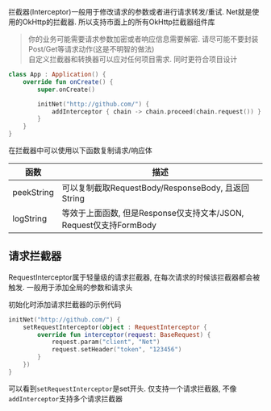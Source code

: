 拦截器(Interceptor)一般用于修改请求的参数或者进行请求转发/重试. Net就是使用的OkHttp的拦截器. 所以支持市面上的所有OkHttp拦截器组件库
<br>

> 你的业务可能需要请求参数加密或者响应信息需要解密. 请尽可能不要封装Post/Get等请求动作(这是不明智的做法) <br>
  自定义拦截器和转换器可以应对任何项目需求. 同时更符合项目设计


```kotlin
class App : Application() {
    override fun onCreate() {
        super.onCreate()

        initNet("http://github.com/") {
            addInterceptor { chain -> chain.proceed(chain.request()) }
        }
    }
}
```

在拦截器中可以使用以下函数复制请求/响应体

| 函数 | 描述 |
|-|-|
| peekString | 可以复制截取RequestBody/ResponseBody, 且返回String |
| logString | 等效于上面函数, 但是Response仅支持文本/JSON, Request仅支持FormBody |

## 请求拦截器

RequestInterceptor属于轻量级的请求拦截器, 在每次请求的时候该拦截器都会被触发. 一般用于添加全局的参数和请求头

初始化时添加请求拦截器的示例代码

```kotlin
initNet("http://github.com/") {
    setRequestInterceptor(object : RequestInterceptor {
        override fun interceptor(request: BaseRequest) {
            request.param("client", "Net")
            request.setHeader("token", "123456")
        }
    })
}
```

可以看到`setRequestInterceptor`是set开头. 仅支持一个请求拦截器, 不像`addInterceptor`支持多个请求拦截器